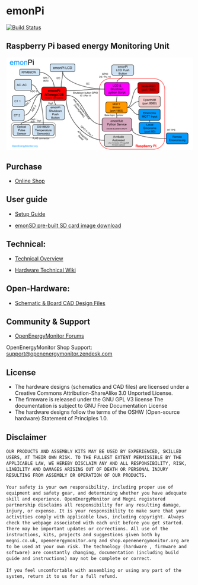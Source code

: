 # emonPi

[![Build Status](https://travis-ci.org/openenergymonitor/emonpi.svg?branch=master)](https://travis-ci.org/openenergymonitor/emonpi)

## Raspberry Pi based energy Monitoring Unit

![emonpi_diagram](docs/emonPi_System_Diagram.png)


## Purchase

- [Online Shop](https://shop.openenergymonitor.com/emonpi-2/)

## User guide

- [Setup Guide](https://guide.openenergymonitor.org/)

- [emonSD pre-built SD card image download](https://github.com/openenergymonitor/emonpi/wiki/emonSD-pre-built-SD-card-Repository-&-Change-Log)


## Technical:

- [Technical Overview](https://guide.openenergymonitor.org/technical)

- [Hardware Technical Wiki](http://wiki.openenergymonitor.org/index.php?title=EmonPi)


## Open-Hardware:

- [Schematic & Board CAD Design Files](https://github.com/openenergymonitor/emonpi/tree/master/hardware)

## Community & Support

- [OpenEnergyMonitor Forums](https://community.openenergymonitor.org//)

OpenEnergyMonitor Shop Support: support@openenergymonitor.zendesk.com

## License

- The hardware designs (schematics and CAD files) are licensed under a Creative Commons Attribution-ShareAlike 3.0 Unported License.
- The firmware is released under the GNU GPL V3 license The documentation is subject to GNU Free Documentation License
- The hardware designs follow the terms of the OSHW (Open-source hardware) Statement of Principles 1.0.

## Disclaimer

```
OUR PRODUCTS AND ASSEMBLY KITS MAY BE USED BY EXPERIENCED, SKILLED USERS, AT THEIR OWN RISK. TO THE FULLEST EXTENT PERMISSIBLE BY THE APPLICABLE LAW, WE HEREBY DISCLAIM ANY AND ALL RESPONSIBILITY, RISK, LIABILITY AND DAMAGES ARISING OUT OF DEATH OR PERSONAL INJURY RESULTING FROM ASSEMBLY OR OPERATION OF OUR PRODUCTS.

Your safety is your own responsibility, including proper use of equipment and safety gear, and determining whether you have adequate skill and experience. OpenEnergyMonitor and Megni registered partnership disclaims all responsibility for any resulting damage, injury, or expense. It is your responsibility to make sure that your activities comply with applicable laws, including copyright. Always check the webpage associated with each unit before you get started. There may be important updates or corrections. All use of the instructions, kits, projects and suggestions given both by megni.co.uk, openenergymonitor.org and shop.openenergymonitor.org are to be used at your own risk. The technology (hardware , firmware and software) are constantly changing, documentation (including build guide and instructions) may not be complete or correct.

If you feel uncomfortable with assembling or using any part of the system, return it to us for a full refund.
```
